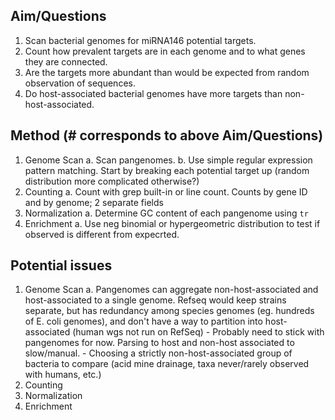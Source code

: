 ## Aim/Questions
1. Scan bacterial genomes for miRNA146 potential targets. 
2. Count how prevalent targets are in each genome and to what genes they are connected.
3. Are the targets more abundant than would be expected from random observation of sequences.
4. Do host-associated bacterial genomes have more targets than non-host-associated.

## Method (# corresponds to above Aim/Questions)
1. Genome Scan
	a. Scan pangenomes.
	b. Use simple regular expression pattern matching. Start by breaking each potential target up (random distribution more complicated otherwise?)
2. Counting
	a. Count with grep built-in or line count. Counts by gene ID and by genome; 2 separate fields
3. Normalization
	a. Determine GC content of each pangenome using `tr`
4. Enrichment
	a. Use neg binomial or hypergeometric distribution to test if observed is different from expecrted.

## Potential issues
1. Genome Scan
	a. Pangenomes can aggregate non-host-associated and host-associated to a single genome. Refseq would keep strains separate, but has redundancy among species genomes (eg. hundreds of E. coli genomes), and don't have a way to partition into host-associated (human wgs not run on RefSeq)
		- Probably need to stick with pangenomes for now. Parsing to host and non-host associated to slow/manual. 
		- Choosing a strictly non-host-associated group of bacteria to compare (acid mine drainage, taxa never/rarely observed with humans, etc.) 
2. Counting
3. Normalization
4. Enrichment
